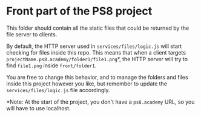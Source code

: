 # Front part of the PS8 project

This folder should contain all the static files that could be returned by the file server to clients.

By default, the HTTP server used in `services/files/logic.js` will start checking for files inside this repo.
This means that when a client targets `projectName.ps8.academy/folder1/file1.png`*, 
the HTTP server will try to find `file1.png` inside `front/folder1`.

You are free to change this behavior, and to manage the folders and files inside this project however you like, 
but remember to update the `services/files/logic.js` file accordingly.

*Note: At the start of the project, you don't have a `ps8.academy` URL, so you will have to use localhost.